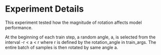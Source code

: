 # Experiment Details

This experiment tested how the magnitude of rotation affects model performance.

At the beginning of each train step, a random angle, a, is selected from the
interval -r < a < r where r is defined by the rotation_angle in train_args.
The entire batch of samples is then rotated by same angle a.
